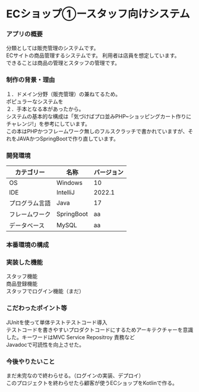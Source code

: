 # ECショップ①ースタッフ向けシステム<br>

### アプリの概要<br>
分類としては販売管理のシステムです。<br>
ECサイトの商品管理するシステムです。
利用者は店員を想定しています。<br>
できることは商品の管理とスタッフの管理です。

### 制作の背景・理由<br>
１．ドメイン分野（販売管理）の兼ねてるため。<br>
ポピュラーなシステムを
<br>２．手本となる本があったから。
<br>システムの基本的な構成は「気づけばプロ並みPHP~ショッピングカート作りにチャレンジ!」を参考にしています。
<br>この本はPHPかつフレームワーク無しのフルスクラッチで書かれていますが、それをJAVAかつSpringBootで作り直しています。


### 開発環境<br>

カテゴリー| 名称 | バージョン
--- |----|-------
OS| Windows |10
IDE| IntelliJ |2022.1
プログラム言語| Java |17
フレームワーク| SpringBoot |aa
データベース| MySQL |aa

### 本番環境の構成<br>


### 実装した機能<br>
スタッフ機能 </br>
商品登録機能　</br>
スタッフでログイン機能（まだ） </br>

### こだわったポイント等<br>
JUnitを使って単体テストテストコード導入 </br>
テストコードを書きやすいプロダクトコードにするためアーキテクチャーを意識した。キーワードはMVC Service Repositroy 責務など</br>
Javadocで可読性を向上させた。</br>

### 今後やりたいこと
まだ未完なので終わらせる。（ログインの実装、デプロイ）</br>
このプロジェクトを終わらせたら顧客が使うECショップをKotlinで作る。